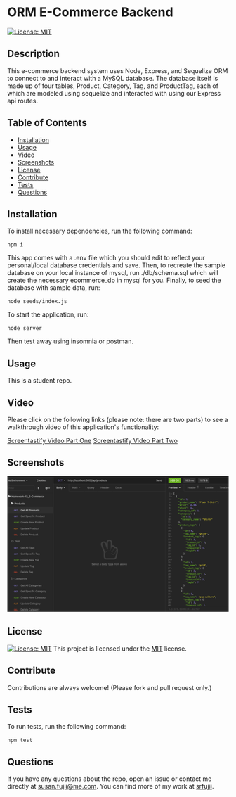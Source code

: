# ORM E-Commerce Backend
  [![License: MIT](https://img.shields.io/badge/License-MIT-yellow.svg)](https://opensource.org/licenses/MIT)

  ## Description

  This e-commerce backend system uses Node, Express, and Sequelize ORM to connect to and interact with a MySQL database. The database itself is made up of four tables, Product, Category, Tag, and ProductTag, each of which are modeled using sequelize and interacted with using our Express api routes.

  ## Table of Contents

  * [Installation](#installation)
  * [Usage](#usage)
  * [Video](#video)
  * [Screenshots](#screenshots)
  * [License](#license)
  * [Contribute](#contribute)
  * [Tests](#tests)
  * [Questions](#questions)
 
  ## Installation

  To install necessary dependencies, run the following command:

  ```
  npm i
  ```

  This app comes with a .env file which you should edit to reflect your personal/local database credentials and save. Then, to recreate the sample database on your local instance of mysql, run ./db/schema.sql which will create the necessary ecommerce_db in mysql for you. Finally, to seed the database with sample data, run:

  ```
  node seeds/index.js
  ```

  To start the application, run:

  ```
  node server
  ```

  Then test away using insomnia or postman.


  ## Usage

  This is a student repo.

  ## Video

  Please click on the following links (please note: there are two parts) to see a walkthrough video of this application's functionality:

  [Screentastify Video Part One](https://drive.google.com/file/d/10dUPOITFAlT7zgaCsDfGjYbDMO52WiZr/view)
  [Screentastify Video Part Two](https://drive.google.com/file/d/1O7sP_OIsrtfB5H-Pucp2YCf9EbLcq_TU/view)

  ## Screenshots

  ![Screenshot](./image1.png)

  ## License

  [![License: MIT](https://img.shields.io/badge/License-MIT-yellow.svg)](https://opensource.org/licenses/MIT) This project is licensed under the [MIT](https://opensource.org/licenses/MIT) license.

  ## Contribute

  Contributions are always welcome! (Please fork and pull request only.)

  ## Tests

  To run tests, run the following command: 

  ```
  npm test
  ```

  ## Questions

  If you have any questions about the repo, open an issue or contact me directly at susan.fujii@me.com. You can find more of my work at [srfujii](https://github.com/srfujii/).

